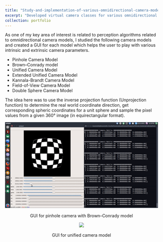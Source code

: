 ```yaml
---
title: "Study-and-implementation-of-various-omnidirectional-camera-models"
excerpt: "Developed virtual camera classes for various omnidirectional camera models<br/><img src='/images/e2feye.gif'>"
collection: portfolio
---
```


As one of my key area of interest is related to perception algorithms related to omnidirectional camera models, I studied the following camera models and 
created a GUI for each model which helps the user to play with various intrinsic and extrinsic camera parameters.
* Pinhole Camera Model
* Brown–Conrady model
* Unified Camera Model
* Extended Unified Camera Model
* Kannala-Brandt Camera Model
* Field-of-View Camera Model
* Double Sphere Camera Model

The idea here was to use the inverse projection function (Unprojection function) to determine the real world coordinate direction, get corresponding spheric coordinates for 
a unit sphere and sample the pixel values from a given 360&deg; image (in equirectangular format).

<p align='center'>
  <img src='/images/distCoeff.gif'>
</p>
<p align='center'>
  GUI for pinhole camera with Brown–Conrady model
</p>

<p align='center'>
  <img src='/images/e2feye.gif'>
</p>
<p align='center'>
  GUI for unified camera model
</p>

